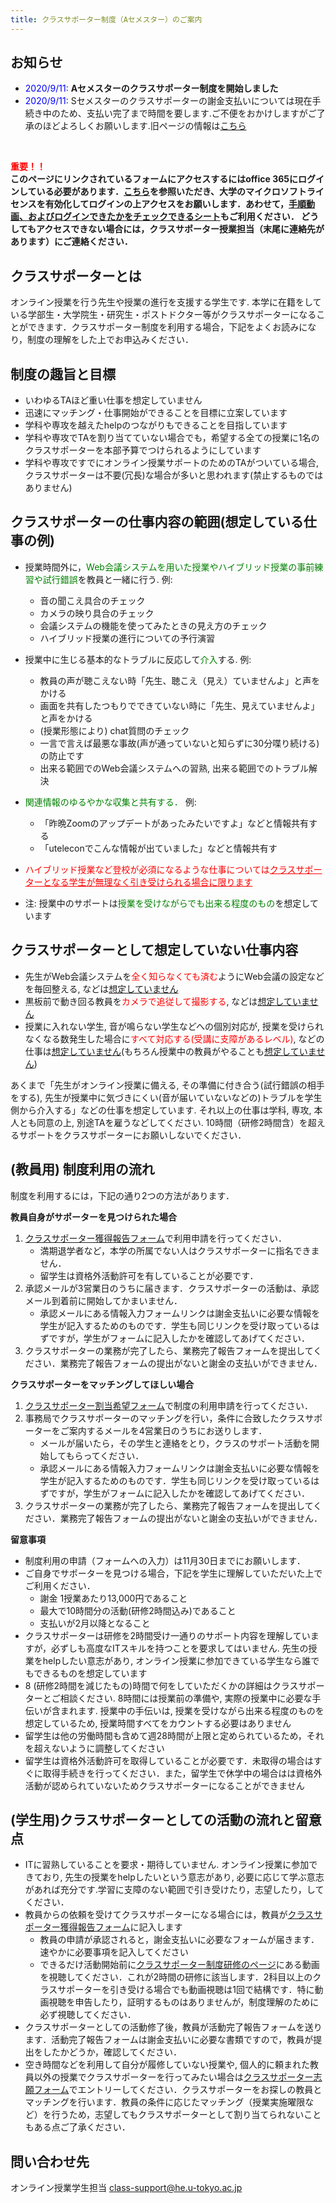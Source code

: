 ```yaml
---
title: クラスサポーター制度（Aセメスター）のご案内
---
```


お知らせ
---------------------------

* <span style="color:blue;">2020/9/11:</span> **Aセメスターのクラスサポーター制度を開始しました**
* <span style="color:blue;">2020/9/11:</span> Sセメスターのクラスサポーターの謝金支払いについては現在手続き中のため、支払い完了まで時間を要します.ご不便をおかけしますがご了承のほどよろしくお願いします.旧ページの情報は<a href="https://utelecon.github.io/supporters/class" target="_blank">こちら</a>

<br>

**<font color="red">重要！！</font>** <br>
**このページにリンクされているフォームにアクセスするにはoffice 365にログインしている必要があります．<a href="https://www.u-tokyo.ac.jp/adm/dics/ja/mslicense.html" target="_blank">こちら</a>を参照いただき、大学のマイクロソフトライセンスを有効化してログインの上アクセスをお願いします．あわせて，<a href="https://utelecon.github.io/oc/#office-365%E3%81%8C%E4%BD%BF%E3%81%88%E3%82%8B%E3%81%8B%E3%81%AE%E3%83%81%E3%82%A7%E3%83%83%E3%82%AF " target="_blank">手順動画、およびログインできたかをチェックできるシート</a>もご利用ください．
どうしてもアクセスできない場合には，クラスサポーター授業担当（末尾に連絡先があります）にご連絡ください．**


クラスサポーターとは
---------------------------

オンライン授業を行う先生や授業の進行を支援する学生です. 本学に在籍をしている学部生・大学院生・研究生・ポストドクター等がクラスサポーターになることができます．クラスサポーター制度を利用する場合，下記をよくお読みになり，制度の理解をした上でお申込みください．

制度の趣旨と目標
---------------------------

* いわゆるTAほど重い仕事を想定していません
* 迅速にマッチング・仕事開始ができることを目標に立案しています
* 学科や専攻を越えたhelpのつながりもできることを目指しています
* 学科や専攻でTAを割り当てていない場合でも，希望する全ての授業に1名のクラスサポーターを本部予算でつけられるようにしています
* 学科や専攻ですでにオンライン授業サポートのためのTAがついている場合, クラスサポーターは不要(冗長)な場合が多いと思われます(禁止するものではありません)

クラスサポーターの仕事内容の範囲(想定している仕事の例)
---------------------------

* 授業時間外に，<font color="green">Web会議システムを用いた授業やハイブリッド授業の事前練習や試行錯誤</font>を教員と一緒に行う. 例:
  * 音の聞こえ具合のチェック
  * カメラの映り具合のチェック
  * 会議システムの機能を使ってみたときの見え方のチェック
  * ハイブリッド授業の進行についての予行演習
* 授業中に生じる基本的なトラブルに反応して<font color="green">介入</font>する. 例:
  * 教員の声が聴こえない時「先生、聴こえ（見え）ていませんよ」と声をかける
  * 画面を共有したつもりでできていない時に「先生、見えていませんよ」と声をかける
  * (授業形態により) chat質問のチェック
  * 一言で言えば最悪な事故(声が通っていないと知らずに30分喋り続ける)の防止です
  * 出来る範囲でのWeb会議システムへの習熟, 出来る範囲でのトラブル解決
* <font color="green">関連情報のゆるやかな収集と共有する．</font> 例:
  * 「昨晩Zoomのアップデートがあったみたいですよ」などと情報共有する
  * 「uteleconでこんな情報が出ていました」などと情報共有す
* <span style="color: red">ハイブリッド授業など登校が必須になるような仕事については<u>クラスサポーターとなる学生が無理なく引き受けられる場合に限ります</u></span>
  
* 注: 授業中のサポートは<font color="green">授業を受けながらでも出来る程度のもの</font>を想定しています

クラスサポーターとして想定していない仕事内容
---------------------------

* 先生がWeb会議システムを<font color="red">全く知らなくても済む</font>ようにWeb会議の設定などを毎回整える, などは<u>想定していません</u>
* 黒板前で動き回る教員を<font color="red">カメラで追従して撮影する</font>, などは<u>想定していません</u>
* 授業に入れない学生, 音が鳴らない学生などへの個別対応が, 授業を受けられなくなる数発生した場合に<font color="red">すべて対応する(受講に支障があるレベル)</font>, などの仕事は<u>想定していません</u>(もちろん授業中の教員がやることも<u>想定していません</u>)


あくまで「先生がオンライン授業に備える, その準備に付き合う(試行錯誤の相手をする), 先生が授業中に気づきにくい(音が届いていないなどの)トラブルを学生側から介入する」などの仕事を想定しています. それ以上の仕事は学科, 専攻, 本人とも同意の上, 別途TAを雇うなどしてください. 10時間（研修2時間含）を超えるサポートをクラスサポーターにお願いしないでください．

(教員用) 制度利用の流れ
---------------------------

制度を利用するには，下記の通り2つの方法があります．

**教員自身がサポーターを見つけられた場合**

1. <a href="https://forms.office.com/Pages/ResponsePage.aspx?id=T6978HAr10eaAgh1yvlMhE94RPB63wNJlBYuMusGyS9UNFBUWk5RUkQ0NFFHQUpaSkdaVlNDMU43OC4u" target="_blank">クラスサポーター獲得報告フォーム</a>で利用申請を行ってください．
    * 満期退学者など，本学の所属でない人はクラスサポーターに指名できません．
    * 留学生は資格外活動許可を有していることが必要です．
1. 承認メールが3営業日のうちに届きます．クラスサポーターの活動は、承認メール到着前に開始してかまいません．
    *  承認メールにある情報入力フォームリンクは謝金支払いに必要な情報を学生が記入するためのものです．学生も同じリンクを受け取っているはずですが，学生がフォームに記入したかを確認してあげてください．
1. クラスサポーターの業務が完了したら、業務完了報告フォームを提出してください．業務完了報告フォームの提出がないと謝金の支払いができません．

**クラスサポーターをマッチングしてほしい場合**
1. <a href="https://forms.office.com/Pages/ResponsePage.aspx?id=T6978HAr10eaAgh1yvlMhE94RPB63wNJlBYuMusGyS9URDJDMVFIUEhVSExOUTBWNlU2TFZBNEpNQy4u" target="_blank">クラスサポーター割当希望フォーム</a>で制度の利用申請を行ってください．
1. 事務局でクラスサポーターのマッチングを行い，条件に合致したクラスサポーターをご案内するメールを4営業日のうちにお送りします．
    * メールが届いたら，その学生と連絡をとり，クラスのサポート活動を開始してもらってください．
    *  承認メールにある情報入力フォームリンクは謝金支払いに必要な情報を学生が記入するためのものです．学生も同じリンクを受け取っているはずですが，学生がフォームに記入したかを確認してあげてください．
1. クラスサポーターの業務が完了したら、業務完了報告フォームを提出してください．業務完了報告フォームの提出がないと謝金の支払いができません．

**留意事項**
* 制度利用の申請（フォームへの入力）は11月30日までにお願いします．
* ご自身でサポーターを見つける場合，下記を学生に理解していただいた上でご利用ください．
  * 謝金 1授業あたり13,000円であること  
  * 最大で10時間分の活動(研修2時間込み)であること
  * 支払いが2月以降となること
* クラスサポーターは研修を2時間受け一通りのサポート内容を理解していますが，必ずしも高度なITスキルを持つことを要求してはいません. 先生の授業をhelpしたい意志があり, オンライン授業に参加できている学生なら誰でもできるものを想定しています
* 8 (研修2時間を減じたもの)時間で何をしていただくかの詳細はクラスサポーターとご相談ください. 8時間には授業前の準備や, 実際の授業中に必要な手伝いが含まれます. 授業中の手伝いは, 授業を受けながら出来る程度のものを想定しているため, 授業時間すべてをカウントする必要はありません
* 留学生は他の労働時間も含めて週28時間が上限と定められているため，それを超えないように調整してください
* 留学生は資格外活動許可を取得していることが必要です．未取得の場合はすぐに取得手続きを行ってください．また，留学生で休学中の場合はは資格外活動が認められていないためクラスサポーターになることができません


(学生用)クラスサポーターとしての活動の流れと留意点
---------------------------------------------
* ITに習熟していることを要求・期待していません. オンライン授業に参加できており, 先生の授業をhelpしたいという意志があり, 必要に応じて学ぶ意志があれば充分です.学習に支障のない範囲で引き受けたり，志望したり，してください．
* 教員からの依頼を受けてクラスサポーターになる場合には，教員が<a href="https://forms.office.com/Pages/ResponsePage.aspx?id=T6978HAr10eaAgh1yvlMhE94RPB63wNJlBYuMusGyS9UNFBUWk5RUkQ0NFFHQUpaSkdaVlNDMU43OC4u" target="_blank">クラスサポーター獲得報告フォーム</a>に記入します
    * 教員の申請が承認されると，謝金支払いに必要なフォームが届きます．速やかに必要事項を記入してください
    * できるだけ活動開始前に<a href="https://utelecon.github.io/events/2020-05-20/" target="_blank">クラスサポーター制度研修のページ</a>にある動画を視聴してください．これが2時間の研修に該当します．2科目以上のクラスサポーターを引き受ける場合でも動画視聴は1回で結構です．特に動画視聴を申告したり，証明するものはありませんが，制度理解のために必ず視聴してください．
* クラスサポーターとしての活動修了後，教員が活動完了報告フォームを送ります．活動完了報告フォームは謝金支払いに必要な書類ですので，教員が提出をしたかどうか，確認してください．   
* 空き時間などを利用して自分が履修していない授業や, 個人的に頼まれた教員以外の授業でクラスサポーターを行ってみたい場合は<a href="https://forms.office.com/Pages/ResponsePage.aspx?id=T6978HAr10eaAgh1yvlMhE94RPB63wNJlBYuMusGyS9UNVhJUFpTTU0wSlYyVU9TQkVRNDJFQ1BCNi4u" target="_blank">クラスサポーター志願フォーム</a>でエントリーしてください．クラスサポーターをお探しの教員とマッチングを行います．教員の条件に応じたマッチング（授業実施曜限など）を行うため，志望してもクラスサポーターとして割り当てられないこともある点ご了承ください．


問い合わせ先
---------------------------------------------

オンライン授業学生担当
class-support@he.u-tokyo.ac.jp



